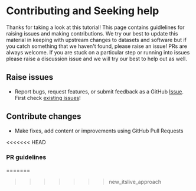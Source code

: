 # Contributing and Seeking help 

Thanks for taking a look at this tutorial! This page contains guidlelines for raising issues and making contributions. We try our best to update this material in keeping with upstream changes to datasets and software but if you catch something that we haven't found, please raise an issue! PRs are always welcome. If you are stuck on a particular step or running into issues please raise a discussion issue and we will try our best to help out as well.

## Raise issues

- Report bugs, request features, or submit feedback as a GitHub [Issue](https://docs.github.com/en/issues/tracking-your-work-with-issues/about-issues). First check [existing issues](https://github.com/e-marshall/itslive/issues)!

## Contribute changes

- Make fixes, add content or improvements using GitHub Pull Requests

<<<<<<< HEAD
### PR guidelines
=======
>>>>>>> new_itslive_approach
